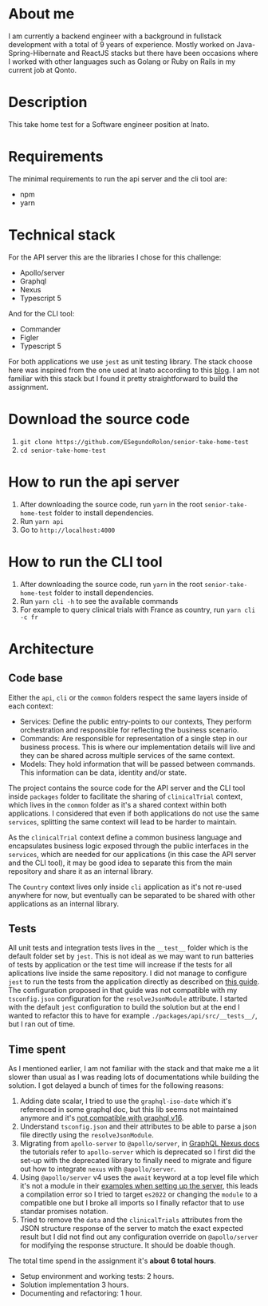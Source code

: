 # About me
I am currently a backend engineer with a background in fullstack development with a total of 9 years of experience. Mostly worked on Java-Spring-Hibernate and ReactJS stacks but there have been occasions where I worked with other languages such as Golang or Ruby on Rails in my current job at Qonto.

# Description

This take home test for a Software engineer position at Inato.

# Requirements

The minimal requirements to run the api server and the cli tool are:

* npm
* yarn

# Technical stack

For the API server this are the libraries I chose for this challenge:

* Apollo/server
* Graphql
* Nexus
* Typescript 5

And for the CLI tool:

* Commander
* Figler
* Typescript 5

For both applications we use `jest` as unit testing library.
The stack choose here was inspired from the one used at Inato according to this [blog](https://stackshare.io/inato/marketplace). I am not familiar with this stack but I found it pretty straightforward to build the assignment.
  
# Download the source code

1. `git clone https://github.com/ESegundoRolon/senior-take-home-test`
2. `cd senior-take-home-test`

# How to run the api server

1. After downloading the source code, run `yarn` in the root `senior-take-home-test` folder to install dependencies.
2. Run `yarn api`
3. Go to `http://localhost:4000`

# How to run the CLI tool

1. After downloading the source code, run `yarn` in the root `senior-take-home-test` folder to install dependencies.
2. Run `yarn cli -h` to see the available commands
3. For example to query clinical trials with France as country, run `yarn cli -c fr`

# Architecture

## Code base
Either the `api`, `cli` or the `common` folders respect the same layers inside of each context:

* Services: Define the public entry-points to our contexts, They perform orchestration and responsible for reflecting the business scenario.
* Commands: Are responsible for representation of a single step in our business process. This is where our implementation details will live and they can be shared across multiple services of the same context.
* Models: They hold information that will be passed between commands. This information can be data, identity and/or state.

The project contains the source code for the API server and the CLI tool inside `packages` folder to facilitate the sharing of `clinicalTrial` context, which lives in the `common` folder as it's a shared context within both applications. I considered that even if both applications do not use the same `services`, splitting the same context will lead to be harder to maintain.

As the `clinicalTrial` context define a common business language and encapsulates business logic exposed through the public interfaces in the `services`, which are needed for our applications (in this case the API server and the CLI tool), it may be good idea to separate this from the main repository and share it as an internal library.

The `Country` context lives only inside `cli` application as it's not re-used anywhere for now, but eventually can be separated to be shared with other applications as an internal library.

## Tests

All unit tests and integration tests lives in the `__test__` folder which is the default folder set by `jest`. 
This is not ideal as we may want to run batteries of tests by application or the test time will increase if the tests for all aplications live inside the same repository.
I did not manage to configure `jest` to run the tests from the application directly as described on [this guide](https://swizec.com/blog/how-to-configure-jest-with-typescript/).
The configuration proposed in that guide was not compatible with my `tsconfig.json` configuration for the `resolveJsonModule` attribute.
I started with the default `jest` configuration to build the solution but at the end I wanted to refactor this to have for example `./packages/api/src/__tests__/`, but I ran out of time.

## Time spent
As I mentioned earlier, I am not familiar with the stack and that make me a lit slower than usual as I was reading lots of documentations while building the solution. I got delayed a bunch of times for the following reasons:

1. Adding date scalar, I tried to use the `graphql-iso-date` which it's referenced in some graphql doc, but this lib seems not maintained anymore and it's [not compatible with graphql v16](https://github.com/excitement-engineer/graphql-iso-date/issues/150).
2. Understand `tsconfig.json` and their attributes to be able to parse a json file directly using the `resolveJsonModule`.
3. Migrating from `apollo-server` to `@apollo/server`, in [GraphQL Nexus docs](https://nexusjs.org/docs/getting-started/tutorial/chapter-setup-and-first-query) the tutorials refer to `apollo-server` which is deprecated so I first did the set-up with the deprecated library to finally need to migrate and figure out how to integrate `nexus` with `@apollo/server`.
4. Using `@apollo/server` v4 uses the `await` keyword at a top level file which it's not a module in their [examples when setting up the server](https://www.apollographql.com/docs/apollo-server/migration), this leads a compilation error so I tried to target `es2022` or changing the `module` to a compatible one but I broke all imports so I finally refactor that to use standar promises notation.
5. Tried to remove the `data` and the `clinicalTrials` attributes from the JSON structure response of the server to match the exact expected result but I did not find out any configuration override on `@apollo/server` for modifying the response structure. It should be doable though.

The total time spend in the assignment it's **about 6 total hours**.

* Setup environment and working tests: 2 hours.
* Solution implementation 3 hours.
* Documenting and refactoring: 1 hour.

